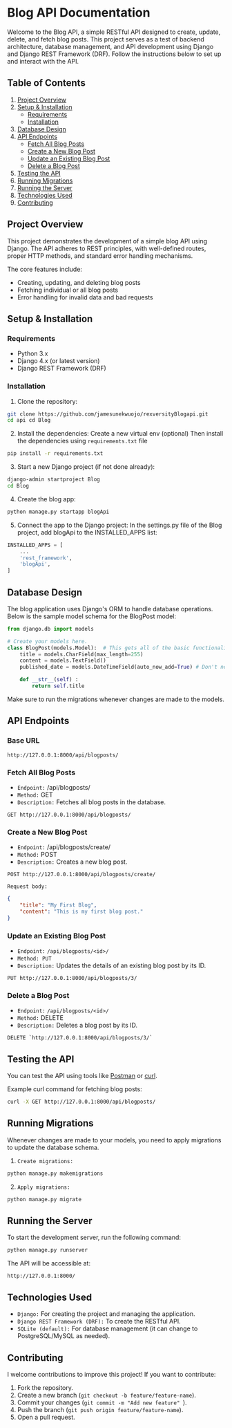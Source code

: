 # Blog API Documentation

Welcome to the Blog API, a simple RESTful API designed to create, update, delete, and fetch blog posts. This project serves as a test of backend architecture, database management, and API development using Django and Django REST Framework (DRF). Follow the instructions below to set up and interact with the API.

## Table of Contents

1. [Project Overview](#project-overview)
2. [Setup & Installation](#setup--installation)
   - [Requirements](#requirements)
   - [Installation](#installation)
3. [Database Design](#database-design)
4. [API Endpoints](#api-endpoints)
   - [Fetch All Blog Posts](#fetch-all-blog-posts)
   - [Create a New Blog Post](#create-a-new-blog-post)
   - [Update an Existing Blog Post](#update-an-existing-blog-post)
   - [Delete a Blog Post](#delete-a-blog-post)
5. [Testing the API](#testing-the-api)
6. [Running Migrations](#running-migrations)
7. [Running the Server](#running-the-server)
8. [Technologies Used](#technologies-used)
9. [Contributing](#contributing)


## Project Overview
This project demonstrates the development of a simple blog API using Django. The API adheres to REST principles, with well-defined routes, proper HTTP methods, and standard error handling mechanisms.

The core features include:

- Creating, updating, and deleting blog posts
- Fetching individual or all blog posts
- Error handling for invalid data and bad requests


## Setup & Installation

### Requirements

- Python 3.x
- Django 4.x (or latest version)
- Django REST Framework (DRF)


### Installation
1. Clone the repository:
``` bash
git clone https://github.com/jamesunekwuojo/rexversityBlogapi.git
cd api cd Blog
```

2. Install the dependencies:
Create a new virtual env (optional)
Then install the dependencies using `requirements.txt`  file

```bash
pip install -r requirements.txt
```

3. Start a new Django project (if not done already):

```bash
django-admin startproject Blog
cd Blog
```

4. Create the blog app:

```bash
python manage.py startapp blogApi
```

5. Connect the app to the Django project:
In the settings.py file of the Blog project, add blogApi to the INSTALLED_APPS list:

```python
INSTALLED_APPS = [
    ...
    'rest_framework',
    'blogApi',
]
```

## Database Design
The blog application uses Django's ORM to handle database operations. Below is the sample model schema for the BlogPost model:

```python
from django.db import models

# Create your models here.
class BlogPost(models.Model):  # This gets all of the basic functionality of a database model
    title = models.CharField(max_length=255)
    content = models.TextField()
    published_date = models.DateTimeField(auto_now_add=True) # Don't need to manually set the time. it's going to automatically fill in the publishhed data.

    def __str__(self) : 
        return self.title
```
Make sure to run the migrations whenever changes are made to the models.


## API Endpoints
### Base URL

```plaintext
http://127.0.0.1:8000/api/blogposts/
```

### Fetch All Blog Posts
- `Endpoint:` /api/blogposts/
- `Method:` GET
- `Description:` Fetches all blog posts in the database.

```plaintext
GET http://127.0.0.1:8000/api/blogposts/
```
### Create a New Blog Post
- `Endpoint:` /api/blogposts/create/
- `Method:` POST
- `Description:` Creates a new blog post.
  
```plaintext
POST http://127.0.0.1:8000/api/blogposts/create/
```

`Request body:`
```json
{
    "title": "My First Blog",
    "content": "This is my first blog post."
}
```

### Update an Existing Blog Post
- `Endpoint:` `/api/blogposts/<id>/`
- `Method: PUT`
- `Description:` Updates the details of an existing blog post by its ID.

```plaintext
PUT http://127.0.0.1:8000/api/blogposts/3/
```

### Delete a Blog Post
- `Endpoint:` `/api/blogposts/<id>/`
- `Method:` DELETE
- `Description:` Deletes a blog post by its ID.

```plaintext
DELETE `http://127.0.0.1:8000/api/blogposts/3/`
```


## Testing the API
You can test the API using tools like [Postman](https://www.postman.com/) or [curl](https://curl.se/).

Example curl command for fetching blog posts:
``` bash
curl -X GET http://127.0.0.1:8000/api/blogposts/
```

## Running Migrations
Whenever changes are made to your models, you need to apply migrations to update the database schema.
1. `Create migrations:`

```bash
python manage.py makemigrations
```

2. `Apply migrations:`

```bash
python manage.py migrate
```

## Running the Server
To start the development server, run the following command:

```bash
python manage.py runserver
```
The API will be accessible at:
```plaintext
http://127.0.0.1:8000/
```


## Technologies Used
- `Django:` For creating the project and managing the application.
- `Django REST Framework (DRF):` To create the RESTful API.
- `SQLite (default):` For database management (it can change to PostgreSQL/MySQL as needed).

## Contributing
I welcome contributions to improve this project! If you want to contribute:

1. Fork the repository.
2. Create a new branch (`git checkout -b feature/feature-name`).
3. Commit your changes (`git commit -m "Add new feature" `).
4. Push the branch (`git push origin feature/feature-name`).
5. Open a pull request.


